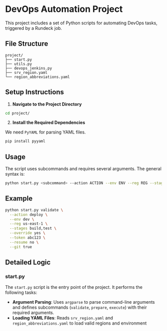 # DevOps Automation Project

This project includes a set of Python scripts for automating DevOps tasks, triggered by a Rundeck job.

## File Structure

```
project/
├── start.py
├── utils.py
├── devops_jenkins.py
├── srv_region.yaml
└── region_abbreviations.yaml
```

## Setup Instructions

1. **Navigate to the Project Directory**

```bash
cd project/
```

2. **Install the Required Dependencies**

We need `PyYAML` for parsing YAML files.

```bash
pip install pyyaml
```

## Usage

The script uses subcommands and requires several arguments. The general syntax is:

```bash
python start.py <subcommand> --action ACTION --env ENV --reg REG --stages STAGES --override OVERRIDE --token TOKEN --resume RESUME --git GIT
```

## Example

```bash
python start.py validate \
  --action deploy \
  --env dev \
  --reg us-east-1 \
  --stages build,test \
  --override yes \
  --token abc123 \
  --resume no \
  --git true
```

## Detailed Logic

### start.py

The `start.py` script is the entry point of the project. It performs the following tasks:

- **Argument Parsing**: Uses `argparse` to parse command-line arguments and defines subcommands (`validate`, `prepare`, `execute`) with their required arguments.
- **Loading YAML Files**: Reads `srv_region.yaml` and `region_abbreviations.yaml` to load valid regions and environment
